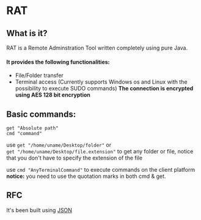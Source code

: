 # RAT
## What is it?
RAT is a Remote Adminstration Tool written completely using pure Java.
#### It provides the following functionalities:
- File/Folder transfer
- Terminal access (Currently supports Windows os and Linux with the possibility to execute SUDO commands)
**The connection is encrypted using AES 128 bit encryption**
## Basic commands:
```
get "Absolute path"
cmd "command"
```
use `get "/home/uname/Desktop/folder"` or  
`get "/home/uname/Desktop/file.extension"` to get any folder or file, notice that you don't have to specify the extension of the file

use `cmd "AnyTerminalCommand"` to execute commands on the client platform
**notice:** you need to use the quotation marks in both cmd & get.
## RFC 

It's been built using [JSON](https://github.com/stleary/JSON-java)
